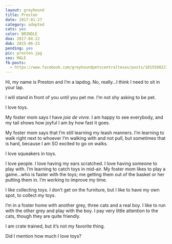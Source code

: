 ```yaml
---
layout: greyhound
title: Preston
date: 2017-01-27
category: adopted
cats: yes
color: BRINDLE
doa: 2017-04-22
dob: 2015-06-23
pending: yes
pic: preston.jpg
sex: MALE
fb-posts:
  - https://www.facebook.com/greyhoundpetscentraltexas/posts/10155882275768572:0
---
```


Hi, my name is Preston and I’m a lapdog. No, really…I think I need to sit in your lap.

I will stand in front of you until you pet me.  I’m not shy asking to be pet.

I love toys.

My foster mom says I have _joie de vivre_. I am happy to see everybody, and my tail shows how joyful I am by how fast it goes.

My foster mom says that I’m still learning my leash manners. I’m learning to walk right next to whoever I’m walking with and not pull, but sometimes that is hard, because I am SO excited to go on walks.

I love squeakers in toys.

I love people. I love having my ears scratched. I love having someone to play with. I’m learning to catch toys in mid-air. My foster mom likes to play a game...who is faster with the toys; me getting them out of the basket or her putting them in. I’m working to improve my time.

I like collecting toys. I don’t get on the furniture, but I like to have my own spot, to collect my toys.

I’m in a foster home with another grey, three cats and a real boy. I like to run with the other grey and play with the boy. I pay very little attention to the cats, though they are quite friendly.

I am crate trained, but it’s not my favorite thing.

Did I mention how much I love toys?
